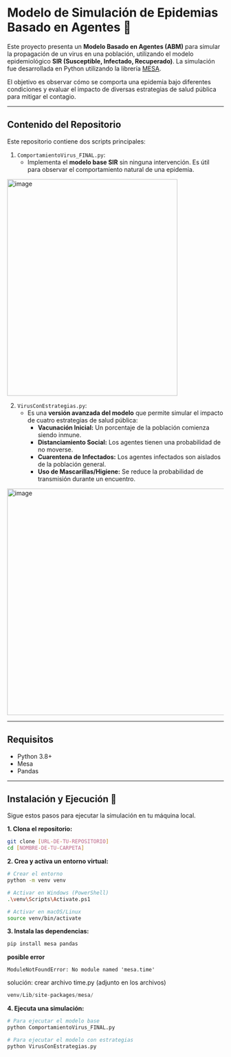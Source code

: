 # Modelo de Simulación de Epidemias Basado en Agentes 🦠

Este proyecto presenta un **Modelo Basado en Agentes (ABM)** para simular la propagación de un virus en una población, utilizando el modelo epidemiológico **SIR (Susceptible, Infectado, Recuperado)**. La simulación fue desarrollada en Python utilizando la librería [MESA](https://mesa.readthedocs.io/en/stable/).

El objetivo es observar cómo se comporta una epidemia bajo diferentes condiciones y evaluar el impacto de diversas estrategias de salud pública para mitigar el contagio.

---
## Contenido del Repositorio

Este repositorio contiene dos scripts principales:

1.  `ComportamientoVirus_FINAL.py`:
    * Implementa el **modelo base SIR** sin ninguna intervención. Es útil para observar el comportamiento natural de una epidemia.
      
<img width="396" height="502" alt="image" src="https://github.com/user-attachments/assets/8347d932-6297-44eb-98a7-0c5cb8998813" />


2.  `VirusConEstrategias.py`:
    * Es una **versión avanzada del modelo** que permite simular el impacto de cuatro estrategias de salud pública:
        * **Vacunación Inicial:** Un porcentaje de la población comienza siendo inmune.
        * **Distanciamiento Social:** Los agentes tienen una probabilidad de no moverse.
        * **Cuarentena de Infectados:** Los agentes infectados son aislados de la población general.
        * **Uso de Mascarillas/Higiene:** Se reduce la probabilidad de transmisión durante un encuentro.
  
<img width="562" height="525" alt="image" src="https://github.com/user-attachments/assets/5595742e-c02c-41cb-aa6e-7432d95eb2dd" />


---
## Requisitos

* Python 3.8+
* Mesa
* Pandas

---
## Instalación y Ejecución 🚀

Sigue estos pasos para ejecutar la simulación en tu máquina local.

**1. Clona el repositorio:**
```bash
git clone [URL-DE-TU-REPOSITORIO]
cd [NOMBRE-DE-TU-CARPETA]
```
**2. Crea y activa un entorno virtual:**
```Bash
# Crear el entorno
python -m venv venv

# Activar en Windows (PowerShell)
.\venv\Scripts\Activate.ps1

# Activar en macOS/Linux
source venv/bin/activate
```

**3. Instala las dependencias:**
```bash
pip install mesa pandas
```

**posible error**
```pgsql
ModuleNotFoundError: No module named 'mesa.time'
```

solución: crear archivo time.py (adjunto en los archivos)
```swift
venv/Lib/site-packages/mesa/
```

**4. Ejecuta una simulación:**
```Bash
# Para ejecutar el modelo base
python ComportamientoVirus_FINAL.py

# Para ejecutar el modelo con estrategias
python VirusConEstrategias.py
